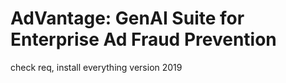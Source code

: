 AdVantage: GenAI Suite for Enterprise Ad Fraud Prevention
==============================

check req, install everything version 2019
